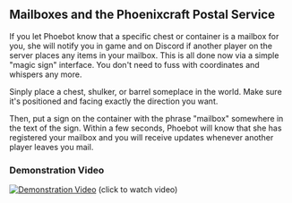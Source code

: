 ## Mailboxes and the Phoenixcraft Postal Service

If you let Phoebot know that a specific chest or container is a mailbox for
you, she will notify you in game and on Discord if another player on the server
places any items in your mailbox.  This is all done now via a simple "magic
sign" interface.  You don't need to fuss with coordinates and whispers any
more.

Sinply place a chest, shulker, or barrel someplace in the world.  Make sure
it's positioned and facing exactly the direction you want.

Then, put a sign on the container with the phrase "mailbox" somewhere in the
text of the sign.  Within a few seconds, Phoebot will know that she has
registered your mailbox and you will receive updates whenever another player
leaves you mail.

### Demonstration Video
[![Demonstration Video](https://i9.ytimg.com/vi/N3fFs7afS14/mq3.jpg?sqp=CJWCsfMF&rs=AOn4CLBsKy0-1HDzaLCaHMa1LWFUY3ziQw)](https://youtu.be/N3fFs7afS14 "Phoenixcraft Post Office")
(click to watch video)
